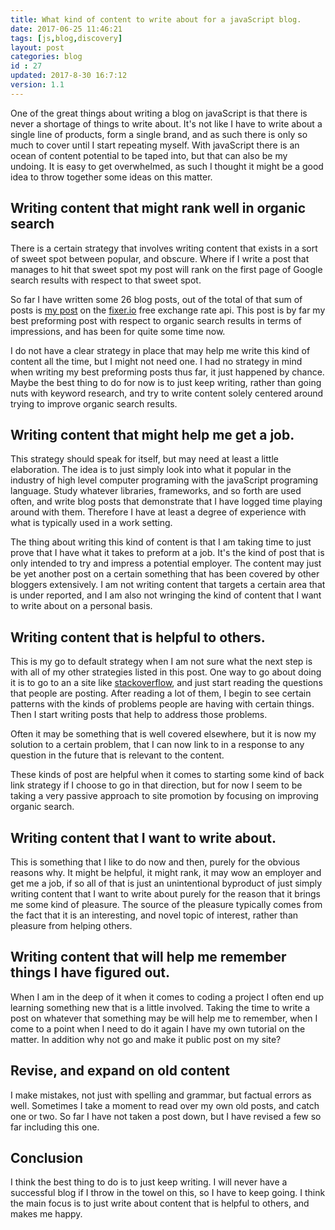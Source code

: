 ```yaml
---
title: What kind of content to write about for a javaScript blog.
date: 2017-06-25 11:46:21
tags: [js,blog,discovery]
layout: post
categories: blog
id : 27
updated: 2017-8-30 16:7:12
version: 1.1
---
```


One of the great things about writing a blog on javaScript is that there is never a shortage of things to write about. It's not like I have to write about a single line of products, form a single brand, and as such there is only so much to cover until I start repeating myself. With javaScript there is an ocean of content potential to be taped into, but that can also be my undoing. It is easy to get overwhelmed, as such I thought it might be a good idea to throw together some ideas on this matter.

<!-- more -->

## Writing content that might rank well in organic search

There is a certain strategy that involves writing content that exists in a sort of sweet spot between popular, and obscure. Where if I write a post that manages to hit that sweet spot my post will rank on the first page of Google search results with respect to that sweet spot.

So far I have written some 26 blog posts, out of the total of that sum of posts is [my post](/2017/02/09/api-fixer/) on the [fixer.io](http://fixer.io) free exchange rate api. This post is by far my best preforming post with respect to organic search results in terms of impressions, and has been for quite some time now. 

I do not have a clear strategy in place that may help me write this kind of content all the time, but I might not need one. I had no strategy in mind when writing my best preforming posts thus far, it just happened by chance. Maybe the best thing to do for now is to just keep writing, rather than going nuts with keyword research, and try to write content solely centered around trying to improve organic search results.

## Writing content that might help me get a job.

This strategy should speak for itself, but may need at least a little elaboration. The idea is to just simply look into what it popular in the industry of high level computer programing with the javaScript programing language. Study whatever libraries, frameworks, and so forth are used often, and write blog posts that demonstrate that I have logged time playing around with them. Therefore I have at least a degree of experience with what is typically used in a work setting.

The thing about writing this kind of content is that I am taking time to just prove that I have what it takes to preform at a job. It's the kind of post that is only intended to try and impress a potential employer. The content may just be yet another post on a certain something that has been covered by other bloggers extensively. I am not writing content that targets a certain area that is under reported, and I am also not wringing the kind of content that I want to write about on a personal basis.

## Writing content that is helpful to others.

This is my go to default strategy when I am not sure what the next step is with all of my other strategies listed in this post. One way to go about doing it is to go to an a site like [stackoverflow](https://stackoverflow.com/questions/tagged/javascript), and just start reading the questions that people are posting. After reading a lot of them, I begin to see certain patterns with the kinds of problems people are having with certain things. Then I start writing posts that help to address those problems.

Often it may be something that is well covered elsewhere, but it is now my solution to a certain problem, that I can now link to in a response to any question in the future that is relevant to the content. 

These kinds of post are helpful when it comes to starting some kind of back link strategy if I choose to go in that direction, but for now I seem to be taking a very passive approach to site promotion by focusing on improving organic search.

## Writing content that I want to write about.

This is something that I like to do now and then, purely for the obvious reasons why. It might be helpful, it might rank, it may wow an employer and get me a job, if so all of that is just an unintentional byproduct of just simply writing content that I want to write about purely for the reason that it brings me some kind of pleasure. The source of the pleasure typically comes from the fact that it is an interesting, and novel topic of interest, rather than pleasure from helping others.

## Writing content that will help me remember things I have figured out.

When I am in the deep of it when it comes to coding a project I often end up learning something new that is a little involved. Taking the time to write a post on whatever that something may be will help me to remember, when I come to a point when I need to do it again I have my own tutorial on the matter. In addition why not go and make it public post on my site?

## Revise, and expand on old content

I make mistakes, not just with spelling and grammar, but factual errors as well. Sometimes I take a moment to read over my own old posts, and catch one or two. So far I have not taken a post down, but I have revised a few so far including this one.

## Conclusion

I think the best thing to do is to just keep writing. I will never have a successful blog if I throw in the towel on this, so I have to keep going. I think the main focus is to just write about content that is helpful to others, and makes me happy.